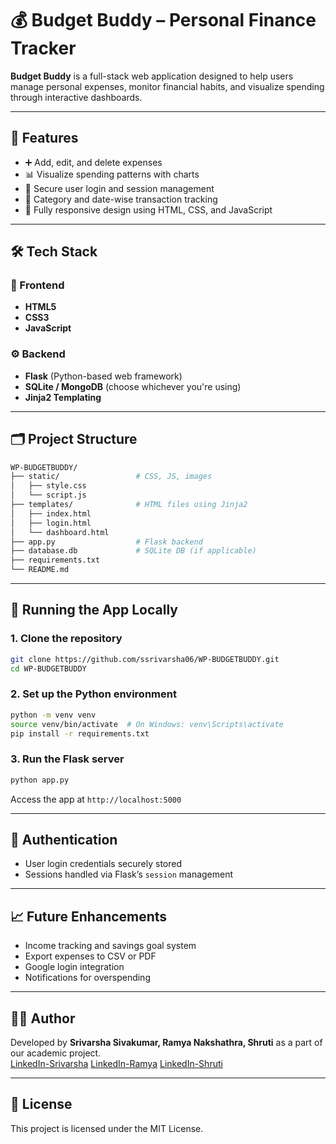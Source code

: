 
# 💰 Budget Buddy – Personal Finance Tracker

**Budget Buddy** is a full-stack web application designed to help users manage personal expenses, monitor financial habits, and visualize spending through interactive dashboards.

---

## 🌟 Features

- ➕ Add, edit, and delete expenses
- 📊 Visualize spending patterns with charts
- 🔐 Secure user login and session management
- 📁 Category and date-wise transaction tracking
- 📱 Fully responsive design using HTML, CSS, and JavaScript

---

## 🛠️ Tech Stack

### 🔧 Frontend
- **HTML5**
- **CSS3**
- **JavaScript**
### ⚙️ Backend
- **Flask** (Python-based web framework)
- **SQLite / MongoDB** (choose whichever you're using)
- **Jinja2 Templating**

---

## 🗂️ Project Structure

```bash
WP-BUDGETBUDDY/
├── static/                 # CSS, JS, images
│   ├── style.css
│   └── script.js
├── templates/              # HTML files using Jinja2
│   ├── index.html
│   ├── login.html
│   └── dashboard.html
├── app.py                  # Flask backend
├── database.db             # SQLite DB (if applicable)
├── requirements.txt
└── README.md
```

---

## 🚀 Running the App Locally

### 1. Clone the repository

```bash
git clone https://github.com/ssrivarsha06/WP-BUDGETBUDDY.git
cd WP-BUDGETBUDDY
```

### 2. Set up the Python environment

```bash
python -m venv venv
source venv/bin/activate  # On Windows: venv\Scripts\activate
pip install -r requirements.txt
```

### 3. Run the Flask server

```bash
python app.py
```

Access the app at `http://localhost:5000`

---

## 🔐 Authentication

- User login credentials securely stored
- Sessions handled via Flask’s `session` management

---

## 📈 Future Enhancements

- Income tracking and savings goal system
- Export expenses to CSV or PDF
- Google login integration
- Notifications for overspending

---

## 🙋‍♀️ Author

Developed by **Srivarsha Sivakumar, Ramya Nakshathra, Shruti** as a part of our academic project.  
[LinkedIn-Srivarsha](https://linkedin.com/in/srivarsha-sivakumar)
[LinkedIn-Ramya](https://www.linkedin.com/in/ramya-nakshathra)
[LinkedIn-Shruti](https://www.linkedin.com/in/shrutiselvakkumar)

---

## 📄 License

This project is licensed under the MIT License.
